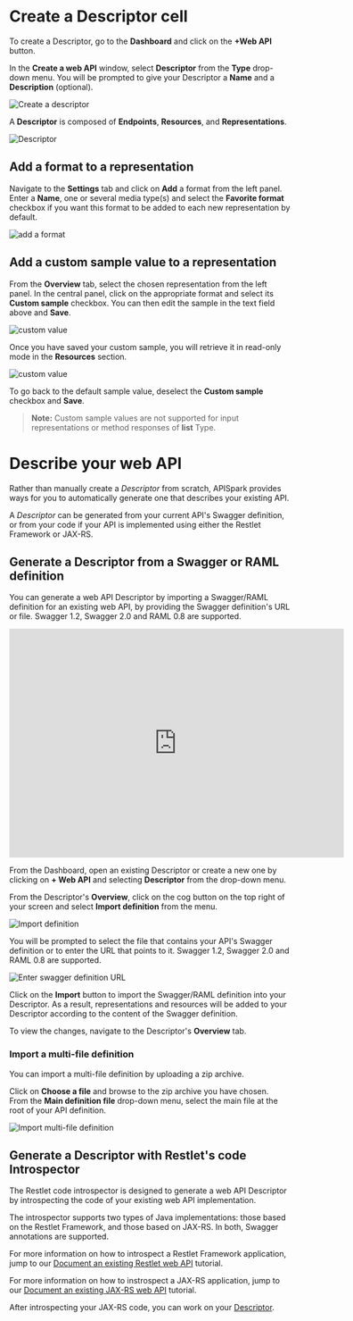 
# Create a Descriptor cell

To create a Descriptor, go to the **Dashboard** and click on the **+Web API** button.

In the **Create a web API** window, select **Descriptor** from the **Type** drop-down menu. You will be prompted to give your Descriptor a **Name** and a **Description** (optional).

![Create a descriptor](images/create-descriptor.jpg "Create a descriptor")

A **Descriptor** is composed of **Endpoints**, **Resources**, and **Representations**.

![Descriptor](images/descriptor-composition.jpg "Descriptor")

## Add a format to a representation

Navigate to the **Settings** tab and click on **Add** a format from the left panel. Enter a **Name**, one or several media type(s) and select the **Favorite format** checkbox if you want this format to be added to each new representation by default.

![add a format](images/descriptor-format.jpg "add a format")

## Add a custom sample value to a representation

From the **Overview** tab, select the chosen representation from the left panel. In the central panel, click on the appropriate format and select its **Custom sample** checkbox. You can then edit the sample in the text field above and **Save**.

![custom value](images/custom-samples-descriptor.jpg "custom value")

Once you have saved your custom sample, you will retrieve it in read-only mode in the **Resources** section.

![custom value](images/custom-samples-descriptor-resources.jpg "custom value")

To go back to the default sample value, deselect the **Custom sample** checkbox and **Save**.

>**Note:** Custom sample values are not supported for input representations or method responses of **list** Type.

# Describe your web API

Rather than manually create a *Descriptor* from scratch, APISpark provides ways for you to automatically generate one that describes your existing API.

A *Descriptor* can be generated from your current API's Swagger definition, or from your code if your API is implemented using either the Restlet Framework or JAX-RS.

## Generate a Descriptor from a Swagger or RAML definition

You can generate a web API Descriptor by importing a Swagger/RAML definition for an existing web API, by providing the Swagger definition's URL or file. Swagger 1.2, Swagger 2.0 and RAML 0.8 are supported.

<iframe width="600" height="410" src="https://player.vimeo.com/video/151703029" width="500" height="313" frameborder="0" webkitallowfullscreen mozallowfullscreen allowfullscreen></iframe>

From the Dashboard, open an existing Descriptor or create a new one by clicking on **+ Web API** and selecting **Descriptor** from the drop-down menu.

From the Descriptor's **Overview**, click on the cog button on the top right of your screen and select **Import definition** from the menu.

![Import definition](images/swagger-import-definition.jpg "Import definition")

You will be prompted to select the file that contains your API's Swagger definition or to enter the URL that points to it. Swagger 1.2, Swagger 2.0 and RAML 0.8 are supported.

![Enter swagger definition URL](images/swagger-import.jpg "Enter swagger definition URL")

Click on the **Import** button to import the Swagger/RAML definition into your Descriptor. As a result, representations and resources will be added to your Descriptor according to the content of the Swagger definition.

To view the changes, navigate to the Descriptor's **Overview** tab.

### Import a multi-file definition

You can import a multi-file definition by uploading a zip archive.

Click on **Choose a file** and browse to the zip archive you have chosen.  
From the **Main definition file** drop-down menu, select the  main file at the root of your API definition.

![Import multi-file definition](images/multi-file-definition.jpg "Import multi-file definition")

## Generate a Descriptor with Restlet's code Introspector

The Restlet code introspector is designed to generate a web API Descriptor by introspecting the code of your existing web API implementation.

The introspector supports two types of Java implementations: those based on the Restlet Framework, and those based on JAX-RS. In both, Swagger annotations are supported.

For more information on how to introspect a Restlet Framework application, jump to our [Document an existing Restlet web API](/technical-resources/apispark/tutorials/document-restlet-api "Document an existing Restlet web API") tutorial.

For more information on how to instrospect a JAX-RS application, jump to our [Document an existing JAX-RS web API](/technical-resources/apispark/tutorials/document-jax-rs-api "Document an existing JAX-RS web API") tutorial.

After introspecting your JAX-RS code, you can work on your [Descriptor](/technical-resources/apispark/guide/document/download-documentation "Descriptor").
